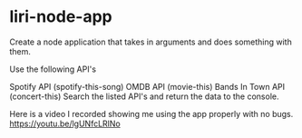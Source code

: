 # liri-node-app

Create a node application that takes in arguments and does something with them.

Use the following API's

Spotify API (spotify-this-song)
OMDB API (movie-this)
Bands In Town API (concert-this)
Search the listed API's and return the data to the console.

Here is a video I recorded showing me using the app properly with no bugs.
https://youtu.be/lgUNfcLRlNo
